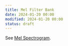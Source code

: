 ```yaml
---
title: Mel Filter Bank
date: 2024-01-20 00:00
modified: 2024-01-20 00:00
status: draft
---
```


See [Mel Spectrogram](mel-spectrogram.md).

